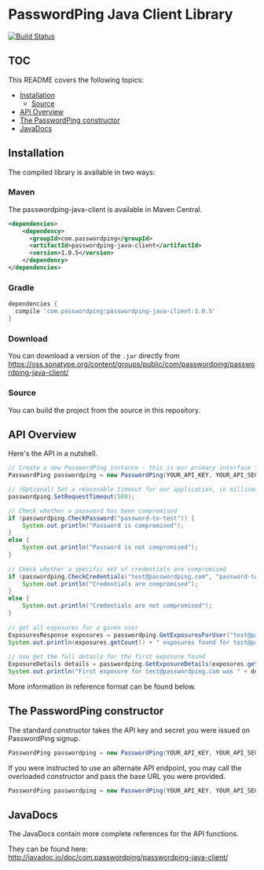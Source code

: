 # PasswordPing Java Client Library

[![Build Status](https://travis-ci.org/PasswordPing/passwordping-java-client.svg?branch=master)](https://travis-ci.org/PasswordPing/passwordping-java-client)

## TOC

This README covers the following topics:

- [Installation](#installation)
	<!--- [Maven](#maven)
	- [Gradle](#gradle)
	- [Download](#download)-->
	- [Source](#source)
- [API Overview](#api-overview)
- [The PasswordPing constructor](#the-passwordping-constructor)
- [JavaDocs](#javadocs)

## Installation

The compiled library is available in two ways:

### Maven

The passwordping-java-client is available in Maven Central.

```xml
<dependencies>
    <dependency>
      <groupId>com.passwordping</groupId>
      <artifactId>passwordping-java-client</artifactId>
      <version>1.0.5</version>
    </dependency>
</dependencies>
```

### Gradle

```groovy
dependencies {
  compile 'com.passwordping:passwordping-java-client:1.0.5'
}
```

### Download

You can download a version of the `.jar` directly from <https://oss.sonatype.org/content/groups/public/com/passwordping/passwordping-java-client/>

### Source

You can build the project from the source in this repository.

## API Overview

Here's the API in a nutshell.

```java
// Create a new PasswordPing instance - this is our primary interface for making API calls
PasswordPing passwordping = new PasswordPing(YOUR_API_KEY, YOUR_API_SECRET);

// (Optional) Set a reasonable timeout for our application, in milliseconds.
passwordping.SetRequestTimeout(500);

// Check whether a password has been compromised
if (passwordping.CheckPassword("password-to-test")) {
    System.out.println("Password is compromised");
}
else {
    System.out.println("Password is not compromised");
}
 
// Check whether a specific set of credentials are compromised
if (passwordping.CheckCredentials("test@passwordping.com", "password-to-test")) {
    System.out.println("Credentials are compromised");
}
else {
    System.out.println("Credentials are not compromised");
}
 
// get all exposures for a given user
ExposuresResponse exposures = passwordping.GetExposuresForUser("test@passwordping.com");
System.out.println(exposures.getCount() + " exposures found for test@passwordping.com");
 
// now get the full details for the first exposure found
ExposureDetails details = passwordping.GetExposureDetails(exposures.getExposures()[0]);
System.out.println("First exposure for test@passwordping.com was " + details.getTitle());
```

More information in reference format can be found below.

## The PasswordPing constructor

The standard constructor takes the API key and secret you were issued on PasswordPing signup.

```java
PasswordPing passwordping = new PasswordPing(YOUR_API_KEY, YOUR_API_SECRET);
```

If you were instructed to use an alternate API endpoint, you may call the overloaded constructor and pass the base URL you were provided.

```java
PasswordPing passwordping = new PasswordPing(YOUR_API_KEY, YOUR_API_SECRET, "https://api-alt.passwordping.com/v1");
```

## JavaDocs

The JavaDocs contain more complete references for the API functions.  

They can be found here: <http://javadoc.io/doc/com.passwordping/passwordping-java-client/>

